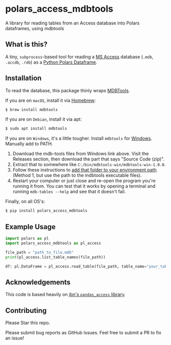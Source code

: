 # polars_access_mdbtools
A library for reading tables from an Access database into Polars dataframes, using mdbtools

## What is this?

A tiny, `subprocess`-based tool for reading a 
[MS Access](https://products.office.com/en-us/access) 
database (`.mdb`, `.accdb`, `.rdb`) as a [Python Polars Dataframe](https://docs.pola.rs).

## Installation

To read the database, this package thinly wraps 
[MDBTools](https://github.com/mdbtools/mdbtools).

If you are on `macOS`, install it via [Homebrew](http://brew.sh/):

```sh
$ brew install mdbtools
```

If you are on `Debian`, install it via apt:
```sh
$ sudo apt install mdbtools
```

If you are on `Windows`, it's a little tougher. Install `mdbtools` for [Windows](https://github.com/lsgunth/mdbtools-win). Manually add to PATH.
1. Download the mdb-tools files from Windows link above. Visit the Releases section, then download the part that says "Source Code (zip)".
2. Extract that to somewhere like `C:/bin/mdbtools-win/mdbtools-win-1.0.0`.
3. Follow these instructions to [add that folder to your environment path](https://linuxhint.com/add-directory-to-path-environment-variables-windows/) (Method 1, but use the path to the mdbtools executable files).
4. Restart your computer or just close and re-open the program you're running it from. You can test that it works by opening a terminal and running `mdb-tables --help` and see that it doesn't fail.

Finally, on all OS's:
```sh
$ pip install polars_access_mdbtools
```

## Example Usage

```python
import polars as pl
import polars_access_mdbtools as pl_access

file_path = "path_to_file.mdb"
print(pl_access.list_table_names(file_path))

df: pl.DataFrame = pl_access.read_table(file_path, table_name="your_table_name")
```

## Acknowledgements

This code is based heavily on [jbn's `pandas_access` library](https://github.com/jbn/pandas_access).

## Contributing

Please Star this repo. 

Please submit bug reports as GitHub Issues. Feel free to submit a PR to fix an issue!

